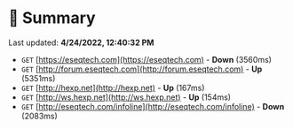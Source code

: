 # 📖 Summary
Last updated: **4/24/2022, 12:40:32 PM**

- `GET` [https://eseqtech.com](https://eseqtech.com) - **Down** (3560ms)
- `GET` [http://forum.eseqtech.com](http://forum.eseqtech.com) - **Up** (5351ms)
- `GET` [http://hexp.net](http://hexp.net) - **Up** (167ms)
- `GET` [http://ws.hexp.net](http://ws.hexp.net) - **Up** (154ms)
- `GET` [http://eseqtech.com/infoline](http://eseqtech.com/infoline) - **Down** (2083ms)
